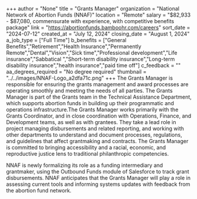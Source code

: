 +++
author = "None"
title = "Grants Manager"
organization = "National Network of Abortion Funds (NNAF)"
location = "Remote"
salary = "$82,933 - $87,080, commensurate with experience, with competitive benefits package"
link = "https://abortionfunds.bamboohr.com/careers"
sort_date = "2024-07-12"
created_at = "July 12, 2024"
closing_date = "August 1, 2024"
a_job_type = ["Full Time"]
b_benefits = ["General Benefits","Retirement","Health Insurance","Permanently Remote","Dental","Vision","Sick time","Professional development","Life insurance","Sabbatical ","Short-term disability insurance","Long-term disability insurance","health insurance","paid time off"]
c_feedback = ""
aa_degrees_required = "No degree required"
thumbnail = "../../images/NNAF-Logo_a2dfa71c.png"
+++
The Grants Manager is responsible for ensuring the grants management and award processes are operating smoothly and meeting the needs of all parties. The Grants Manager is part of the Grants team in the Technical Assistance Department, which supports abortion funds in building up their programmatic and operations infrastructure.The Grants Manager works primarily with the Grants Coordinator, and in close coordination with Operations, Finance, and Development teams, as well as with grantees. They take a lead role in project managing disbursements and related reporting, and working with other departments to understand and document processes, regulations, and guidelines that affect grantmaking and contracts. The Grants Manager is committed to bringing accessibility and a racial, economic, and reproductive justice lens to traditional philanthropic competencies.

NNAF is newly formalizing its role as a funding intermediary and grantmaker, using the Outbound Funds module of Salesforce to track grant disbursements. NNAF anticipates that the Grants Manager will play a role in assessing current tools and informing systems updates with feedback from the abortion fund network. 